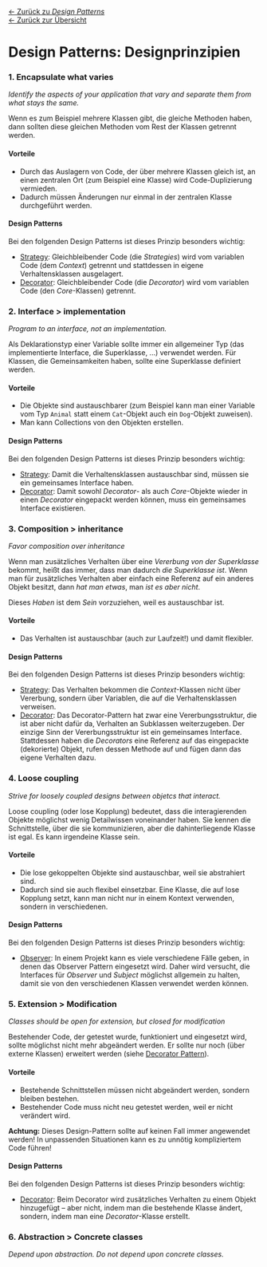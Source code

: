 [&larr; Zurück zu *Design Patterns*](../)  
[&larr; Zurück zur Übersicht](../../README.md)

# Design Patterns: Designprinzipien

### 1. Encapsulate what varies

*Identify the aspects of your application that vary and separate them from what stays the same.*

Wenn es zum Beispiel mehrere Klassen gibt, die gleiche Methoden haben, dann sollten diese gleichen Methoden vom Rest der Klassen getrennt werden.

#### Vorteile

- Durch das Auslagern von Code, der über mehrere Klassen gleich ist, an einen zentralen Ort (zum Beispiel eine Klasse) wird Code-Duplizierung vermieden.
- Dadurch müssen Änderungen nur einmal in der zentralen Klasse durchgeführt werden.

#### Design Patterns

Bei den folgenden Design Patterns ist dieses Prinzip besonders wichtig:

- [Strategy](../strategy/): Gleichbleibender Code (die *Strategies*) wird vom variablen Code (dem *Context*) getrennt und stattdessen in eigene Verhaltensklassen ausgelagert.
- [Decorator](../decorator/): Gleichbleibender Code (die *Decorator*) wird vom variablen Code (den *Core*-Klassen) getrennt.



### 2. Interface > implementation

*Program to an interface, not an implementation.*

Als Deklarationstyp einer Variable sollte immer ein allgemeiner Typ (das implementierte Interface, die Superklasse, ...) verwendet werden. Für Klassen, die Gemeinsamkeiten haben, sollte eine Superklasse definiert werden.

#### Vorteile

- Die Objekte sind austauschbarer (zum Beispiel kann man einer Variable vom Typ `Animal` statt einem `Cat`-Objekt auch ein `Dog`-Objekt zuweisen).
- Man kann Collections von den Objekten erstellen.

#### Design Patterns

Bei den folgenden Design Patterns ist dieses Prinzip besonders wichtig:

- [Strategy](../strategy/): Damit die Verhaltensklassen austauschbar sind, müssen sie ein gemeinsames Interface haben.
- [Decorator](../decorator): Damit sowohl *Decorator*- als auch *Core*-Objekte wieder in einen *Decorator* eingepackt werden können, muss ein gemeinsames Interface existieren.



### 3. Composition > inheritance

*Favor composition over inheritance*

Wenn man zusätzliches Verhalten über eine *Vererbung von der Superklasse* bekommt, heißt das immer, dass man dadurch *die Superklasse ist*. Wenn man für zusätzliches Verhalten aber einfach eine Referenz auf ein anderes Objekt besitzt, dann *hat man etwas*, man *ist es aber nicht*.

Dieses *Haben* ist dem *Sein* vorzuziehen, weil es austauschbar ist.

#### Vorteile

- Das Verhalten ist austauschbar (auch zur Laufzeit!) und damit flexibler.

#### Design Patterns

Bei den folgenden Design Patterns ist dieses Prinzip besonders wichtig:

- [Strategy](../strategy/): Das Verhalten bekommen die *Context*-Klassen nicht über Vererbung, sondern über Variablen, die auf die Verhaltensklassen verweisen.
- [Decorator](../decorator/): Das Decorator-Pattern hat zwar eine Vererbungsstruktur, die ist aber nicht dafür da, Verhalten an Subklassen weiterzugeben. Der einzige Sinn der Vererbungsstruktur ist ein gemeinsames Interface. Stattdessen haben die *Decorators* eine Referenz auf das eingepackte (dekorierte) Objekt, rufen dessen Methode auf und fügen dann das eigene Verhalten dazu.



### 4. Loose coupling

*Strive for loosely coupled designs between objetcs that interact.*

Loose coupling (oder lose Kopplung) bedeutet, dass die interagierenden Objekte möglichst wenig Detailwissen voneinander haben. Sie kennen die Schnittstelle, über die sie kommunizieren, aber die dahinterliegende Klasse ist egal. Es kann irgendeine Klasse sein.

#### Vorteile

- Die lose gekoppelten Objekte sind austauschbar, weil sie abstrahiert sind.
- Dadurch sind sie auch flexibel einsetzbar. Eine Klasse, die auf lose Kopplung setzt, kann man nicht nur in einem Kontext verwenden, sondern in verschiedenen.

#### Design Patterns

Bei den folgenden Design Patterns ist dieses Prinzip besonders wichtig:

- [Observer](../observer/): In einem Projekt kann es viele verschiedene Fälle geben, in denen das Observer Pattern eingesetzt wird. Daher wird versucht, die Interfaces für *Observer* und *Subject* möglichst allgemein zu halten, damit sie von den verschiedenen Klassen verwendet werden können.



### 5. Extension > Modification

*Classes should be open for extension, but closed for modification*

Bestehender Code, der getestet wurde, funktioniert und eingesetzt wird, sollte möglichst nicht mehr abgeändert werden. Er sollte nur noch (über externe Klassen) erweitert werden (siehe [Decorator Pattern](dp/decorator.md)).

#### Vorteile

- Bestehende Schnittstellen müssen nicht abgeändert werden, sondern bleiben bestehen.
- Bestehender Code muss nicht neu getestet werden, weil er nicht verändert wird.

**Achtung:** Dieses Design-Pattern sollte auf keinen Fall immer angewendet werden! In unpassenden Situationen kann es zu unnötig kompliziertem Code führen!

#### Design Patterns

Bei den folgenden Design Patterns ist dieses Prinzip besonders wichtig:

- [Decorator](../decorator/): Beim Decorator wird zusätzliches Verhalten zu einem Objekt hinzugefügt – aber nicht, indem man die bestehende Klasse ändert, sondern, indem man eine *Decorator*-Klasse erstellt.



### 6. Abstraction > Concrete classes

*Depend upon abstraction. Do not depend upon concrete classes.*

